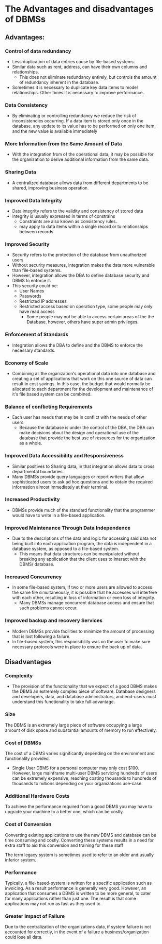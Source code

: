 # The Advantages and disadvantages of DBMSs

## Advantages: 

### Control of data redundancy

- Less duplication of data entries cause by file-based systems.
- Similar data such as rent, address, can have their own columns and relationships. 
  - This does not eliminate redundancy entirely,  but controls the amount of redundancy inherent in the database. 
- Sometimes it is necessary to duplicate key data items to model relationships. Other times it is necessary to improve performance.

### Data Consistency 

- By eliminating or controlling redundancy we reduce the risk of inconsistencies occurring. If a data item is stored only once in the database, any update to its value has to be performed on only one item, and the new value is available immediately

### More Information from the Same Amount of Data 

- With the integration from of the operational data, it may be possible for the organization to derive additional information from the same data.

### Sharing Data

- A centralized database allows data from different departments to be shared, improving business operation.

### Improved Data Integrity 

- Data integrity refers to the validity and consistency of stored data
- Integrity is usually expressed in terms of constrains 
  - Constraints are also known as consistency rules. 
  - may apply to data items within a single record or to relationships between records 

### Improved Security 

- Security refers to the protection of the database from unauthorized users. 
- Without security measures, integration makes the data more vulnerable than file-based systems.
- However, integration allows the DBA to define database security and DBMS to enforce it. 
- This security could be: 
  - User Names
  - Passwords 
  - Restricted IP addresses 
  - Restricted access based on operation type, some people may only have read access 
    - Some people may not be able to access certain areas of the the Database, however, others have super admin privileges.

### Enforcement of Standards 

- Integration allows the DBA  to define and the DBMS to enforce the necessary standards. 

### Economy of Scale 

- Combining all the organization's operational data into one database and creating a set of applications that work on this one source of data can result in cost savings. In this case, the budget that would normally be allocated to each department for the development and maintenance of it's file based system can be combined.

### Balance of conflicting Requirements 

- Each user has needs that may be in conflict with the needs of other users. 
  - Because the database is under the control of the DBA, the DBA can make decisions about the design and operational use of the database that provide the best use of resources for the organization as a whole.

### Improved Data Accessibility and Responsiveness 

- Similar positives to Sharing data, in that integration allows data to cross departmental boundaries. 
- Many DBMSs provide query languages or report writers that allow sophisticated users to ask ad hoc questions and to obtain the required information almost immediately at their terminal. 

### Increased Productivity 

- DBMSs provide much of the standard functionality that the programmer would have to write in a file-based application.

### Improved Maintenance Through Data Independence 

- Due to the descriptions of the data and logic for accessing said data not being built into each application program, the data is independent in a database system, as opposed to a file-based system. 
  - This means that data structures can be manipulated without breaking any application that the client uses to interact with the DBMS/ database. 

### Increased Concurrency

- In some file-based system, if two or more users are allowed to access the same file simultaneously, it is possible that he accesses will interfere with each other, resulting in loss of information or even loss of integrity. 
  - Many DBMSs manage concurrent database access and ensure that such problems cannot occur. 

### Improved backup and recovery Services

- Modern DBMSs provide facilities to minimize the amount of processing that is lost following a failure. 
- In file-based system, this responsibility was on the user to make sure necessary protocols were in place to ensure the back up of data. 

## Disadvantages 

### Complexity

- The provision of the functionality that we expect of a good DBMS makes the DBMS an extremely complex piece of software. Database designers and developers, data, and database administrators, and end-users must understand this functionality to take full advantage. 

### Size

The DBMS is an extremely large piece of software occupying a large amount of disk space and substantial amounts of memory to run effectively. 

### Cost of DBMSs

The cost of a DBMS varies significantly depending on the environment and functionality provided. 
  - Single User DBMS for a personal computer may only cost $100. However, large mainframe multi-user DBMS servicing hundreds of users can be extremely expensive, reaching costing thousands to hundreds of thousands to millions depending on your organizations use-case. 

### Additional Hardware Costs

To achieve the performance required from a good DBMS you may have to upgrade your machine to a better one, which can be costly.

### Cost of Conversion

Converting existing applications to use the new DBMS and database can be time consuming and costly. Converting these systems results in a need for extra staff to aid this conversion and training for these staff 

The term legacy system is sometimes used to refer to an older and usually inferior system. 

### Performance

Typically, a file-based-system is written for a specific application such as invoicing. As a result performance is generally very good. However, an application that consumes a DBMS is written to be more general, to cater for many applications rather than just one. The result is that some applications may not run as fast as they used to.

### Greater Impact of Failure

Due to the centralization of the organizations data, if system failure is not accounted for correctly, in the event of a failure a business/organization could lose all data. 

